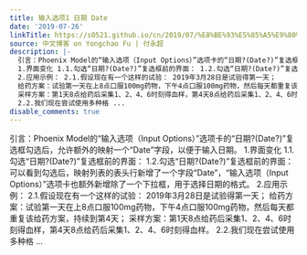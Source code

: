```yaml
---
title: 输入选项1 日期 Date
date: '2019-07-26'
linkTitle: https://s0521.github.io/cn/2019/07/%E8%BE%93%E5%85%A5%E9%80%89%E9%A1%B91-%E6%97%A5%E6%9C%9F-date/
source: 中文博客 on Yongchao Fu | 付永超
description: |-
  引言：Phoenix Model的“输入选项（Input Options）”选项卡的“日期?(Date?)”复选框勾选后，允许额外的映射一个“Date”字段，以便于输入日期。
  1.界面变化 1.1.勾选“日期?(Date?)”复选框前的界面： 1.2.勾选“日期?(Date?)”复选框前的界面： 可以看到勾选后，映射列表的表头行新增了一个字段“Date”，“输入选项（Input Options）”选项卡也额外新增除了一个下拉框，用于选择日期的格式。
  2.应用示例： 2.1.假设现在有一个这样的试验： 2019年3月28日是试验得第一天；
  给药方案：试验第一天在上8点口服100mg药物，下午4点口服100mg药物，然后每天都重复该给药方案，持续到第4天；
  采样方案：第1天8点给药后采集1、2、4、6时刻得血样，第4天8点给药后采集1、2、4、6时刻得血样。
  2.2.我们现在尝试使用多种格 ...
disable_comments: true
---
```

引言：Phoenix Model的“输入选项（Input Options）”选项卡的“日期?(Date?)”复选框勾选后，允许额外的映射一个“Date”字段，以便于输入日期。
1.界面变化 1.1.勾选“日期?(Date?)”复选框前的界面： 1.2.勾选“日期?(Date?)”复选框前的界面： 可以看到勾选后，映射列表的表头行新增了一个字段“Date”，“输入选项（Input Options）”选项卡也额外新增除了一个下拉框，用于选择日期的格式。
2.应用示例： 2.1.假设现在有一个这样的试验： 2019年3月28日是试验得第一天；
给药方案：试验第一天在上8点口服100mg药物，下午4点口服100mg药物，然后每天都重复该给药方案，持续到第4天；
采样方案：第1天8点给药后采集1、2、4、6时刻得血样，第4天8点给药后采集1、2、4、6时刻得血样。
2.2.我们现在尝试使用多种格 ...